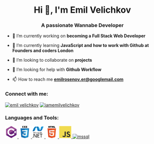 <h1 align="center">Hi 👋, I'm Emil Velichkov</h1>
<h3 align="center">A passionate Wannabe Developer</h3>

- 🔭 I’m currently working on **becoming a Full Stack Web Developer**

- 🌱 I’m currently learning **JavaScript and how to work with Github at Founders and coders London**

- 👯 I’m looking to collaborate on **projects**

- 🤝 I’m looking for help with **Github Workflow**

- 📫 How to reach me **emilrosenov.er@googlemail.com**

<h3 align="left">Connect with me:</h3>
<p align="left">
<a href="www.linkedin.com/in/emil-velichkov" target="blank"><img align="center" src="https://www.linkedin.com/in/emil-velichkov" alt="emil velichkov" height="30" width="40" /></a>
<a href="https://instagram.com/iamemilvelichkov" target="blank"><img align="center" src="https://raw.githubusercontent.com/rahuldkjain/github-profile-readme-generator/master/src/images/icons/Social/instagram.svg" alt="iamemilvelichkov" height="30" width="40" /></a>
</p>

<h3 align="left">Languages and Tools:</h3>
<p align="left"> <a href="https://www.w3schools.com/cs/" target="_blank" rel="noreferrer"> <img src="https://raw.githubusercontent.com/devicons/devicon/master/icons/csharp/csharp-original.svg" alt="csharp" width="40" height="40"/> </a> <a href="https://www.w3schools.com/css/" target="_blank" rel="noreferrer"> <img src="https://raw.githubusercontent.com/devicons/devicon/master/icons/css3/css3-original-wordmark.svg" alt="css3" width="40" height="40"/> </a> <a href="https://dotnet.microsoft.com/" target="_blank" rel="noreferrer"> <img src="https://raw.githubusercontent.com/devicons/devicon/master/icons/dot-net/dot-net-original-wordmark.svg" alt="dotnet" width="40" height="40"/> </a> <a href="https://www.w3.org/html/" target="_blank" rel="noreferrer"> <img src="https://raw.githubusercontent.com/devicons/devicon/master/icons/html5/html5-original-wordmark.svg" alt="html5" width="40" height="40"/> </a> <a href="https://developer.mozilla.org/en-US/docs/Web/JavaScript" target="_blank" rel="noreferrer"> <img src="https://raw.githubusercontent.com/devicons/devicon/master/icons/javascript/javascript-original.svg" alt="javascript" width="40" height="40"/> </a> <a href="https://www.microsoft.com/en-us/sql-server" target="_blank" rel="noreferrer"> <img src="https://www.svgrepo.com/show/303229/microsoft-sql-server-logo.svg" alt="mssql" width="40" height="40"/> </a> </p>
